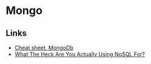 # Mongo

## Links
* [Cheat sheet. MongoDb](MongoDB-cheat-sheet-Red-Hat-Developer.pdf)
* [What The Heck Are You Actually Using NoSQL For?](http://highscalability.com/blog/2010/12/6/what-the-heck-are-you-actually-using-nosql-for.html)